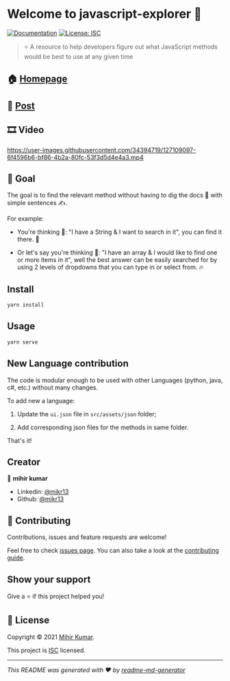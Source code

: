 # Welcome to javascript-explorer 👋

[![Documentation](https://img.shields.io/badge/documentation-yes-brightgreen.svg)](https://github.com/MiKr13/javascript-explorer)
[![License: ISC](https://img.shields.io/badge/License-ISC-yellow.svg)](https://github.com/MiKr13/javascript-explorer/blob/main/LICENSE.md)

> ⭐ A resource to help developers figure out what JavaScript methods would be best to use at any given time

## 🏠 [Homepage](https://mikr13.github.io/javascript-explorer/)

## 📃 [Post](https://www.linkedin.com/posts/mikr13_javascript-developers-datastructures-activity-6825635521071517696-UmTq)

## 🎞 Video

https://user-images.githubusercontent.com/34394719/127109097-6f4596b6-bf86-4b2a-80fc-53f3d5d4e4a3.mp4

## 🎯 Goal

The goal is to find the relevant method without having to dig the docs 📃 with simple sentences ✍.

For example:

* You're thinking 🤔: "I have a String & I want to search in it", you can find it there. 🤩

* Or let's say you're thinking 💭: "I have an array & I would like to find one or more items in it", well the best answer can be easily searched for by using 2 levels of dropdowns that you can type in or select from. 🔥

## Install

```sh
yarn install
```

## Usage

```sh
yarn serve
```

## New Language contribution

The code is modular enough to be used with other Languages (python, java, c#, etc.) without many changes.

To add new a language:

1. Update the `ui.json` file in `src/assets/json` folder;

2. Add corresponding json files for the methods in same folder.

That's it!

## Creator

👤 **mihir kumar**

* Linkedin: [@mikr13](https://linkedin.com/in/mikr13)
* Github: [@mikr13](https://github.com/mikr13)

## 🤝 Contributing

Contributions, issues and feature requests are welcome!

Feel free to check [issues page](https://github.com/MiKr13/javascript-explorer/issues). You can also take a look at the [contributing guide](https://github.com/MiKr13/javascript-explorer).

## Show your support

Give a ⭐️ if this project helped you!

## 📝 License

Copyright © 2021 [Mihir Kumar](https://github.com/MiKr13).

This project is [ISC](https://github.com/MiKr13/javascript-explorer/LICENSE.md) licensed.

***
_This README was generated with ❤️ by [readme-md-generator](https://github.com/kefranabg/readme-md-generator)_
